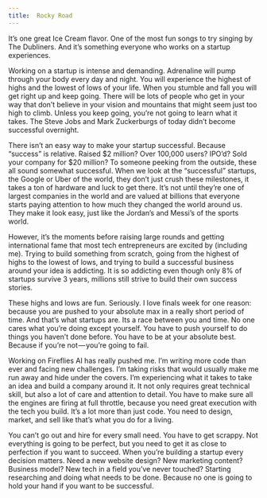 ```yaml
---
title:  Rocky Road
---
```


It’s one great Ice Cream flavor. One of the most fun songs to try singing by The Dubliners. And it’s something everyone who works on a startup experiences.

Working on a startup is intense and demanding. Adrenaline will pump through your body every day and night. You will experience the highest of highs and the lowest of lows of your life. When you stumble and fall you will get right up and keep going. There will be lots of people who get in your way that don’t believe in your vision and mountains that might seem just too high to climb. Unless you keep going, you’re not going to learn what it takes. The Steve Jobs and Mark Zuckerburgs of today didn’t become successful overnight.

There isn’t an easy way to make your startup successful. Because “success” is relative. Raised $2 million? Over 100,000 users? IPO’d? Sold your company for $20 million? To someone peeking from the outside, these all sound somewhat successful. When we look at the “successful” startups, the Google or Uber of the world, they don’t just crush these milestones, it takes a ton of hardware and luck to get there. It’s not until they’re one of largest companies in the world and are valued at billions that everyone starts paying attention to how much they changed the world around us. They make it look easy, just like the Jordan’s and Messi’s of the sports world.

However, it’s the moments before raising large rounds and getting international fame that most tech entrepreneurs are excited by (including me). Trying to build something from scratch, going from the highest of highs to the lowest of lows, and trying to build a successful business around your idea is addicting. It is so addicting even though only 8% of startups survive 3 years, millions still strive to build their own success stories.

These highs and lows are fun. Seriously. I love finals week for one reason: because you are pushed to your absolute max in a really short period of time. And that’s what startups are. Its a race between you and time. No one cares what you’re doing except yourself. You have to push yourself to do things you haven’t done before. You have to be at your absolute best. Because if you’re not — you’re going to fail.

Working on Fireflies AI has really pushed me. I’m writing more code than ever and facing new challenges. I’m taking risks that would usually make me run away and hide under the covers. I’m experiencing what it takes to take an idea and build a company around it. It not only requires great technical skill, but also a lot of care and attention to detail. You have to make sure all the engines are firing at full throttle, because you need great execution with the tech you build. It’s a lot more than just code. You need to design, market, and sell like that’s what you do for a living.

You can’t go out and hire for every small need. You have to get scrappy. Not everything is going to be perfect, but you need to get it as close to perfection if you want to succeed. When you’re building a startup every decision matters. Need a new website design? New marketing content? Business model? New tech in a field you’ve never touched? Starting researching and doing what needs to be done. Because no one is going to hold your hand if you want to be successful.
